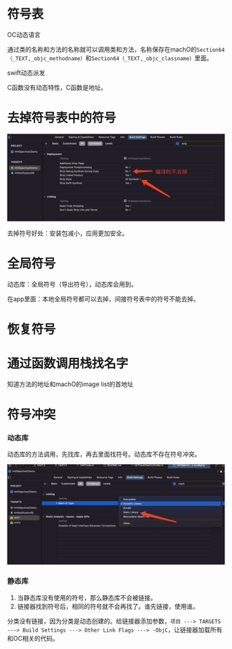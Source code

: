 # 符号表

OC动态语言

通过类的名称和方法的名称就可以调用类和方法，名称保存在machO的`Section64（_TEXT,_objc_methodname）`和`Section64（_TEXT,_objc_classname）`里面。

swift动态派发

C函数没有动态特性，C函数是地址。

# 去掉符号表中的符号

![image-20220418214613707](符号表.assets/image-20220418214613707.png)

去掉符号好处：安装包减小，应用更加安全。

# 全局符号

动态库：全局符号（导出符号），动态库会用到。

在app里面：本地全局符号都可以去掉，间接符号表中的符号不能去掉。

# 恢复符号

# 通过函数调用栈找名字

知道方法的地址和machO的image list的首地址

# 符号冲突

### 动态库

动态库的方法调用，先找库，再去里面找符号。动态库不存在符号冲突。

![image-20220418231226419](符号表.assets/image-20220418231226419.png)

### 静态库

1. 当静态库没有使用的符号，那么静态库不会被链接。
2. 链接器找到符号后，相同的符号就不会再找了。谁先链接，使用谁。

分类没有链接，因为分类是动态创建的。给链接器添加参数，`项目 ---> TARGETS ---> Build Settings ---> Other Link Flags ---> -ObjC`，让链接器加载所有和OC相关的代码。





